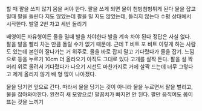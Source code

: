 

할 때 팔을 쓰지 않기 몸을 써야 한다. 팔을 쓰게 되면 물이 첨벙첨벙튀게 된다
물을 잡고 밀때 팔을 돌린다 지도 않았는데 팔을 밀 지도 않았는데, 돌리지 않는다 수평 상태에서 시작한다. 발열 2번 차고 세번 돌리기

배영이든 자유형이든 물을 밀때 발을 차야한다 
발을 계속 차야 된다 정답은 사실 없다. 팔을 발을 빨리 차는 만큼 돌릴 수가 없기 때문에. 근데 T 비트 포 비트 이렇게 하는 사람도 있는데 본인이 잘나가는 거 위주로. 물을 바로 잡지 말고 기다렸다가 물을 잡기. 
느낌으로 등을 누르기 
10cm 더 올라오기 아직도 그대로 있다 고개를 살짝 든다. 팔을 설 짝 머리 위로 올려서 기다렸다가 나오기 시선도 마찬가지로 거에 살짝 드는데 너무 그렇다고 제게 올리지 않기 배 형 많이 나아졌다.

물을 당기면 앞으로 간다. 따라서 물을 당기는 것이 아니라 물을 누르면서 팔을 벌리고, 물을 잡아와야한다. 완전히 새 모양으로! 팔꿈치가 빠지면 안 된다. 팔만 움직여도 몸이 뜨는 것을 느끼기